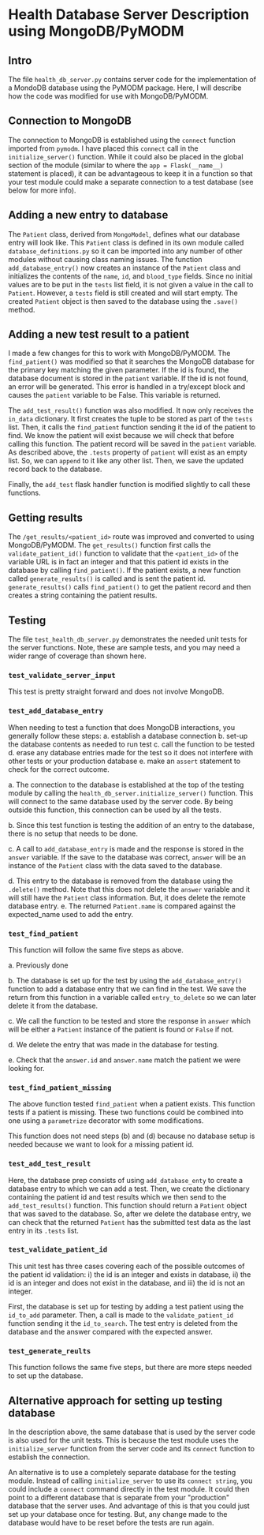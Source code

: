 # Health Database Server Description using MongoDB/PyMODM

## Intro
The file `health_db_server.py` contains server code for the implementation
of a MondoDB database using the PyMODM package.  Here, I will describe how the
code was modified for use with MongoDB/PyMODM.

## Connection to MongoDB
The connection to MongoDB is established using the `connect` function imported
from `pymodm`.  I have placed this `connect` call in the `initialize_server()`
function.  While it could also be placed in the global section of the module
(similar to where the `app = Flask(__name__)` statement is placed), it can
be advantageous to keep it in a function so that your test module could 
make a separate connection to a test database (see below for more info).

## Adding a new entry to database
The `Patient` class, derived from `MongoModel`, defines what our database
entry will look like.  This `Patient` class is defined in its own module called
`database_definitions.py` so it can be imported into any number of other
modules without causing class naming issues.  The function 
`add_database_entry()` now creates an 
instance of the `Patient` class and initializes the contents of the `name`,
`id`, and `blood_type` fields.  Since no initial values are to be put in the
`tests` list field, it is not given a value in the call to `Patient`.  However,
a `tests` field is still created and will start empty.  The created `Patient`
object is then saved to the database using the `.save()` method.

## Adding a new test result to a patient
I made a few changes for this to work with MongoDB/PyMODM.  The 
`find_patient()` was modified so that it searches the MongoDB database for
the primary key matching the given parameter.  If the id is found, the
database document is stored in the `patient` variable.  If the id is not
found, an error will be generated.  This error is handled in a try/except
block and causes the `patient` variable to be False.  This variable is 
returned.

The `add_test_result()` function was also modified.  It now only receives
the `in_data` dictionary.  It first creates the tuple to be stored as part
of the `tests` list.  Then, it calls the `find_patient` function sending it the
id of the patient to find.  We know the patient will exist because we will
check that before calling this function.  The patient record will be saved in
the `patient` variable.  As described above, the `.tests` property of
`patient` will exist as an empty list.  So, we can `append` to it like any
other list.  Then, we save the updated record back to the database.

Finally, the `add_test` flask handler function is modified slightly to call
these functions.

## Getting results
The `/get_results/<patient_id>` route was improved and converted to using
MongoDB/PyMODM.  The `get_results()` function first calls the 
`validate_patient_id()` function to validate that the `<patient_id>` of the 
variable URL is in fact an integer and that this patient id exists in the
database by calling `find_patient()`.  If the patient exists, a new function
called `generate_results()` is called and is sent the patient id.  
`generate_results()` calls `find_patient()` to get the patient record and then
creates a string containing the patient results.

## Testing
The file `test_health_db_server.py` demonstrates the needed unit tests for
the server functions.  Note, these are sample tests, and you may need a wider
range of coverage than shown here.

### `test_validate_server_input`
This test is pretty straight forward and does not involve MongoDB.

### `test_add_database_entry`
When needing to test a function that does MongoDB interactions, you generally
follow these steps:
a. establish a database connection
b. set-up the database contents as needed to run test
c. call the function to be tested
d. erase any database entries made for the test so it does not interfere with
  other tests or your production database
e. make an `assert` statement to check for the correct outcome.

a. The connection to the database is established at the top of the testing module
by calling the `health_db_server.initialize_server()` function.  This will
connect to the same database used by the server code.  By being outside this
function, this connection can be used by all the tests.

b. Since this test function is testing the addition of an entry to the 
database, there is no setup that needs to be done.

c. A call to `add_database_entry` is made and the response is stored in the 
`answer` variable.  If the save to the database was correct, `answer` will be
an instance of the `Patient` class with the data saved to the database.

d. This entry to the database is removed from the database using the 
`.delete()` method.  Note that this does not delete the `answer` variable and
it will still have the `Patient` class information.  But, it does delete the
remote database entry.
e. The returned `Patient.name` is compared against the expected_name used to
add the entry.

### `test_find_patient`
This function will follow the same five steps as above.

a. Previously done

b. The database is set up for the test by using the `add_database_entry()` 
function to add a database entry that we can find in the test.  We save the
return from this function in a variable called `entry_to_delete` so we can
later delete it from the database.

c. We call the function to be tested and store the response in `answer` which
will be either a `Patient` instance of the patient is found or `False` if not.

d. We delete the entry that was made in the database for testing.

e. Check that the `answer.id` and `answer.name` match the patient we were
looking for.

### `test_find_patient_missing`
The above function tested `find_patient` when a patient exists.  This function
tests if a patient is missing.  These two functions could be combined into
one using a `parametrize` decorator with some modifications.

This function does not need steps (b) and (d) because no database setup is
needed because we want to look for a missing patient id.

### `test_add_test_result`
Here, the database prep consists of using `add_database_enty` to create a 
database entry to which we can add a test.  Then, we create the dictionary
containing the patient id and test results which we then send to the
`add_test_results()` function.  This function should return a `Patient` 
object that was saved to the database.  So, after we delete the database
entry, we can check that the returned `Patient` has the submitted test data
as the last entry in its `.tests` list.

### `test_validate_patient_id`
This unit test has three cases covering each of the possible outcomes of the
patient id validation:  i) the id is an integer and exists in database,
ii) the id is an integer and does not exist in the database, and iii) the id
is not an integer.

First, the database is set up for testing by adding a test patient using the
`id_to_add` parameter.  Then, a call is made to the `validate_patient_id`
function sending it the `id_to_search`.  The test entry is deleted from the
database and the answer compared with the expected answer.

### `test_generate_reults`
This function follows the same five steps, but there are more steps needed to
set up the database.

## Alternative approach for setting up testing database
In the description above, the same database that is used by the server code
is also used for the unit tests.  This is because the test module uses the
`initialize_server` function from the server code and its `connect` function
to establish the connection.  

An alternative is to use a completely separate database for the testing module.
Instead of calling `initialize_server` to use its `connect string`, you could
include a `connect` command directly in the test module.  It could then point
to a different database that is separate from your "production" database that
the server uses.  And advantage of this is that you could just set up your
database once for testing.  But, any change made to the database would have to
be reset before the tests are run again.